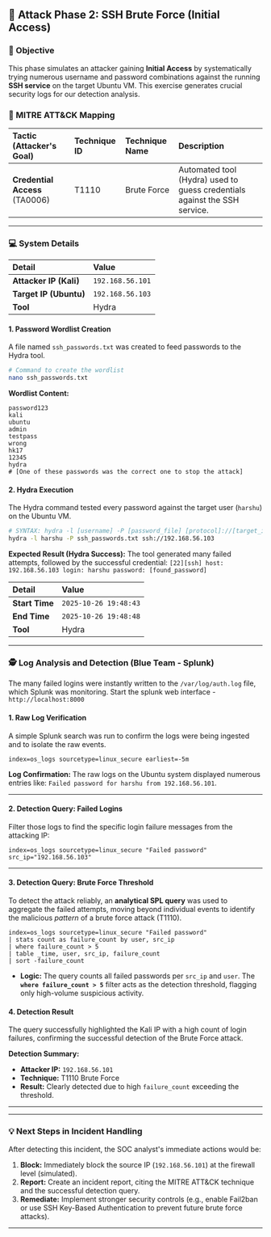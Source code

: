 ## 🔑 Attack Phase 2: SSH Brute Force (Initial Access)

### 🎯 Objective

This phase simulates an attacker gaining **Initial Access** by systematically trying numerous username and password combinations against the running **SSH service** on the target Ubuntu VM. This exercise generates crucial security logs for our detection analysis.

### 📜 MITRE ATT\&CK Mapping

| Tactic (Attacker's Goal) | Technique ID | Technique Name | Description |
| :--- | :--- | :--- | :--- |
| **Credential Access** (TA0006) | T1110 | Brute Force | Automated tool (Hydra) used to guess credentials against the SSH service. |

-----

### 💻 System Details

| Detail | Value |
| :--- | :--- |
| **Attacker IP (Kali)** | `192.168.56.101` |
| **Target IP (Ubuntu)** | `192.168.56.103` |
| **Tool** | Hydra |


#### 1\. Password Wordlist Creation

A file named `ssh_passwords.txt` was created to feed passwords to the Hydra tool.

```bash
# Command to create the wordlist
nano ssh_passwords.txt
```

**Wordlist Content:**

```plaintext
password123
kali
ubuntu
admin
testpass
wrong
hk17
12345
hydra
# [One of these passwords was the correct one to stop the attack]
```

#### 2\. Hydra Execution

The Hydra command tested every password against the target user (`harshu`) on the Ubuntu VM.

```bash
# SYNTAX: hydra -l [username] -P [password_file] [protocol]://[target_ip]
hydra -l harshu -P ssh_passwords.txt ssh://192.168.56.103
```

**Expected Result (Hydra Success):**
The tool generated many failed attempts, followed by the successful credential:
`[22][ssh] host: 192.168.56.103 login: harshu password: [found_password]`

| Detail | Value |
| :--- | :--- |
| **Start Time** | `2025-10-26 19:48:43` |
| **End Time** | `2025-10-26 19:48:48` |
| **Tool** | Hydra |

-----


### 🕵️ Log Analysis and Detection (Blue Team - Splunk)

The many failed logins were instantly written to the `/var/log/auth.log` file, which Splunk was monitoring.
Start the splunk web interface - `http://localhost:8000`

#### 1\. Raw Log Verification

A simple Splunk search was run to confirm the logs were being ingested and to isolate the raw events.

```splunk
index=os_logs sourcetype=linux_secure earliest=-5m
```

**Log Confirmation:** The raw logs on the Ubuntu system displayed numerous entries like: `Failed password for harshu from 192.168.56.101`.

-----

#### 2\. Detection Query: Failed Logins

Filter those logs to find the specific login failure messages from the attacking IP:

```splunk
index=os_logs sourcetype=linux_secure "Failed password" src_ip="192.168.56.103"
```

-----

#### 3\. Detection Query: Brute Force Threshold

To detect the attack reliably, an **analytical SPL query** was used to aggregate the failed attempts, moving beyond individual events to identify the malicious *pattern* of a brute force attack (T1110).

```splunk
index=os_logs sourcetype=linux_secure "Failed password" 
| stats count as failure_count by user, src_ip 
| where failure_count > 5
| table _time, user, src_ip, failure_count 
| sort -failure_count
```

  * **Logic:** The query counts all failed passwords per `src_ip` and `user`. The **`where failure_count > 5`** filter acts as the detection threshold, flagging only high-volume suspicious activity.

#### 4\. Detection Result

The query successfully highlighted the Kali IP with a high count of login failures, confirming the successful detection of the Brute Force attack.

**Detection Summary:**

  * **Attacker IP:** `192.168.56.101`
  * **Technique:** T1110 Brute Force
  * **Result:** Clearly detected due to high `failure_count` exceeding the threshold.

-----

-----

### 💡 Next Steps in Incident Handling

After detecting this incident, the SOC analyst's immediate actions would be:

1.  **Block:** Immediately block the source IP (`192.168.56.101`) at the firewall level (simulated).
2.  **Report:** Create an incident report, citing the MITRE ATT\&CK technique and the successful detection query.
3.  **Remediate:** Implement stronger security controls (e.g., enable Fail2ban or use SSH Key-Based Authentication to prevent future brute force attacks).

-----
